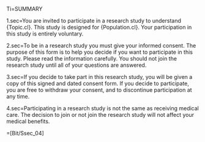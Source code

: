 Ti=SUMMARY

1.sec=You are invited to participate in a research study to understand {Topic.cl}.  This study is designed for {Population.cl}. Your participation in this study is entirely voluntary.

2.sec=To be in a research study you must give your informed consent.   The purpose of this form is to help you decide if you want to participate in this study.  Please read the information carefully.  You should not join the research study until all of your questions are answered.

3.sec=If you decide to take part in this research study, you will be given a copy of this signed and dated consent form. If you decide to participate, you are free to withdraw your consent, and to discontinue participation at any time.

4.sec=Participating in a research study is not the same as receiving medical care. The decision to join or not join the research study will not affect your medical benefits.

=[Bit/Ssec_04]
